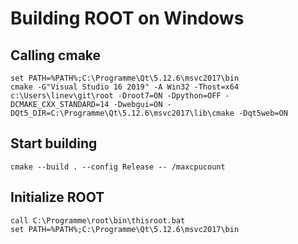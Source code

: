 # Building ROOT on Windows

## Calling cmake

    set PATH=%PATH%;C:\Programme\Qt\5.12.6\msvc2017\bin
    cmake -G"Visual Studio 16 2019" -A Win32 -Thost=x64 c:\Users\linev\git\root -Droot7=ON -Dpython=OFF -DCMAKE_CXX_STANDARD=14 -Dwebgui=ON -DQt5_DIR=C:\Programme\Qt\5.12.6\msvc2017\lib\cmake -Dqt5web=ON


## Start building

    cmake --build . --config Release -- /maxcpucount

## Initialize ROOT

    call C:\Programme\root\bin\thisroot.bat
    set PATH=%PATH%;C:\Programme\Qt\5.12.6\msvc2017\bin
